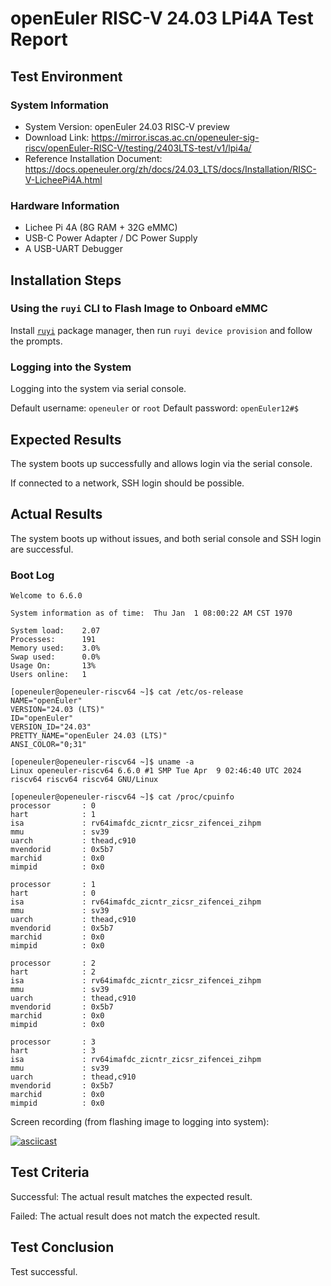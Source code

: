 # openEuler RISC-V 24.03 LPi4A Test Report

## Test Environment

### System Information

- System Version: openEuler 24.03 RISC-V preview
- Download Link: https://mirror.iscas.ac.cn/openeuler-sig-riscv/openEuler-RISC-V/testing/2403LTS-test/v1/lpi4a/
- Reference Installation Document: https://docs.openeuler.org/zh/docs/24.03_LTS/docs/Installation/RISC-V-LicheePi4A.html

### Hardware Information

- Lichee Pi 4A (8G RAM + 32G eMMC)
- USB-C Power Adapter / DC Power Supply
- A USB-UART Debugger

## Installation Steps

### Using the `ruyi` CLI to Flash Image to Onboard eMMC

Install [`ruyi`](https://github.com/ruyisdk/ruyi) package manager, then run `ruyi device provision` and follow the prompts.

### Logging into the System

Logging into the system via serial console.

Default username: `openeuler` or `root`
Default password: `openEuler12#$`

## Expected Results

The system boots up successfully and allows login via the serial console.

If connected to a network, SSH login should be possible.

## Actual Results

The system boots up without issues, and both serial console and SSH login are successful.

### Boot Log

```log
Welcome to 6.6.0

System information as of time:  Thu Jan  1 08:00:22 AM CST 1970

System load:    2.07
Processes:      191
Memory used:    3.0%
Swap used:      0.0%
Usage On:       13%
Users online:   1

[openeuler@openeuler-riscv64 ~]$ cat /etc/os-release                                                                                                                         
NAME="openEuler"
VERSION="24.03 (LTS)"
ID="openEuler"
VERSION_ID="24.03"
PRETTY_NAME="openEuler 24.03 (LTS)"
ANSI_COLOR="0;31"
                                                                                                                                                                             
[openeuler@openeuler-riscv64 ~]$ uname -a
Linux openeuler-riscv64 6.6.0 #1 SMP Tue Apr  9 02:46:40 UTC 2024 riscv64 riscv64 riscv64 GNU/Linux

[openeuler@openeuler-riscv64 ~]$ cat /proc/cpuinfo
processor       : 0
hart            : 1
isa             : rv64imafdc_zicntr_zicsr_zifencei_zihpm
mmu             : sv39
uarch           : thead,c910
mvendorid       : 0x5b7
marchid         : 0x0
mimpid          : 0x0

processor       : 1
hart            : 0
isa             : rv64imafdc_zicntr_zicsr_zifencei_zihpm
mmu             : sv39
uarch           : thead,c910
mvendorid       : 0x5b7
marchid         : 0x0
mimpid          : 0x0

processor       : 2
hart            : 2
isa             : rv64imafdc_zicntr_zicsr_zifencei_zihpm
mmu             : sv39
uarch           : thead,c910
mvendorid       : 0x5b7
marchid         : 0x0
mimpid          : 0x0

processor       : 3
hart            : 3
isa             : rv64imafdc_zicntr_zicsr_zifencei_zihpm
mmu             : sv39
uarch           : thead,c910
mvendorid       : 0x5b7
marchid         : 0x0
mimpid          : 0x0
```

Screen recording (from flashing image to logging into system):

[![asciicast](https://asciinema.org/a/oXGHqeiBmb0n5zIKHnbGnnRb2.svg)](https://asciinema.org/a/oXGHqeiBmb0n5zIKHnbGnnRb2)


## Test Criteria

Successful: The actual result matches the expected result.

Failed: The actual result does not match the expected result.

## Test Conclusion

Test successful.

